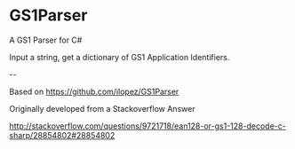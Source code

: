 # GS1Parser
A GS1 Parser for C#

Input a string, get a dictionary of GS1 Application Identifiers.

--

Based on https://github.com/ilopez/GS1Parser

Originally developed from a Stackoverflow Answer

http://stackoverflow.com/questions/9721718/ean128-or-gs1-128-decode-c-sharp/28854802#28854802